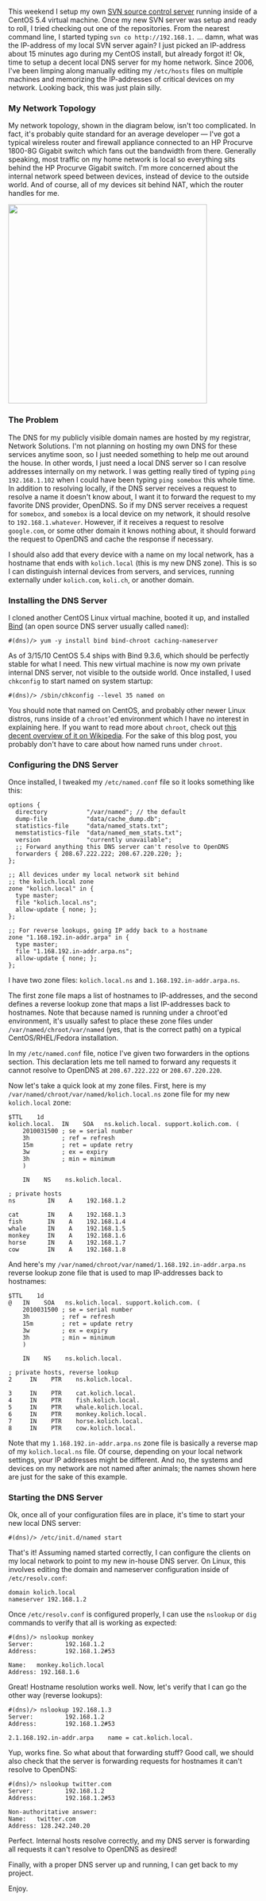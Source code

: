 This weekend I setup my own [SVN source control server](howto-setting-up-your-own-svn-server-using-apache-and-mod-dav-svn) running inside of a CentOS 5.4 virtual machine.  Once my new SVN server was setup and ready to roll, I tried checking out one of the repositories.  From the nearest command line, I started typing `svn co http://192.168.1.` ... damn, what was the IP-address of my local SVN server again?  I just picked an IP-address about 15 minutes ago during my CentOS install, but already forgot it!  Ok, time to setup a decent local DNS server for my home network.  Since 2006, I've been limping along manually editing my `/etc/hosts` files on multiple machines and memorizing the IP-addresses of critical devices on my network.  Looking back, this was just plain silly.

### My Network Topology

My network topology, shown in the diagram below, isn't too complicated. In fact, it's probably quite standard for an average developer &mdash; I've got a typical wireless router and firewall appliance connected to an HP Procurve 1800-8G Gigabit switch which fans out the bandwidth from there. Generally speaking, most traffic on my home network is local so everything sits behind the HP Procurve Gigabit switch. I'm more concerned about the internal network speed between devices, instead of device to the outside world. And of course, all of my devices sit behind NAT, which the router handles for me.

<img src="static/entries/howto-setting-up-your-own-local-dns-server/kolich.com-network-topology.png" width="400">

### The Problem

The DNS for my publicly visible domain names are hosted by my registrar, Network Solutions.  I'm not planning on hosting my own DNS for these services anytime soon, so I just needed something to help me out around the house.  In other words, I just need a local DNS server so I can resolve addresses internally on my network.  I was getting really tired of typing `ping 192.168.1.102` when I could have been typing `ping somebox` this whole time.  In addition to resolving locally, if the DNS server receives a request to resolve a name it doesn't know about, I want it to forward the request to my favorite DNS provider, OpenDNS.  So if my DNS server receives a request for `somebox`, and `somebox` is a local device on my network, it should resolve to `192.168.1.whatever`.  However, if it receives a request to resolve `google.com`, or some other domain it knows nothing about, it should forward the request to OpenDNS and cache the response if necessary.

I should also add that every device with a name on my local network, has a hostname that ends with `kolich.local` (this is my new DNS zone).  This is so I can distinguish internal devices from servers, and services, running externally under `kolich.com`, `koli.ch`, or another domain.

### Installing the DNS Server

I cloned another CentOS Linux virtual machine, booted it up, and installed [Bind](http://www.isc.org/software/bind) (an open source DNS server usually called `named`):

```
#(dns)/> yum -y install bind bind-chroot caching-nameserver
```

As of 3/15/10 CentOS 5.4 ships with Bind 9.3.6, which should be perfectly stable for what I need.  This new virtual machine is now my own private internal DNS server, not visible to the outside world.  Once installed, I used `chkconfig` to start named on system startup:

```
#(dns)/> /sbin/chkconfig --level 35 named on
```

You should note that named on CentOS, and probably other newer Linux distros, runs inside of a `chroot`'ed environment which I have no interest in explaining here.  If you want to read more about `chroot`, check out [this decent overview of it on Wikipedia](http://en.wikipedia.org/wiki/Chroot).  For the sake of this blog post, you probably don't have to care about how named runs under `chroot`.

### Configuring the DNS Server

Once installed, I tweaked my `/etc/named.conf` file so it looks something like this:

```
options {
  directory           "/var/named"; // the default
  dump-file           "data/cache_dump.db";
  statistics-file     "data/named_stats.txt";
  memstatistics-file  "data/named_mem_stats.txt";
  version             "currently unavailable";
  ;; Forward anything this DNS server can't resolve to OpenDNS
  forwarders { 208.67.222.222; 208.67.220.220; };
};

;; All devices under my local network sit behind
;; the kolich.local zone
zone "kolich.local" in {
  type master;
  file "kolich.local.ns";
  allow-update { none; };
};

;; For reverse lookups, going IP addy back to a hostname
zone "1.168.192.in-addr.arpa" in {
  type master;
  file "1.168.192.in-addr.arpa.ns";
  allow-update { none; };
};
```

I have two zone files: `kolich.local.ns` and `1.168.192.in-addr.arpa.ns`.

The first zone file maps a list of hostnames to IP-addresses, and the second defines a reverse lookup zone that maps a list IP-addresses back to hostnames.  Note that because named is running under a chroot'ed environment, it's usually safest to place these zone files under `/var/named/chroot/var/named` (yes, that is the correct path) on a typical CentOS/RHEL/Fedora installation.

In my `/etc/named.conf` file, notice I've given two forwarders in the options section.  This declaration lets me tell named to forward any requests it cannot resolve to OpenDNS at `208.67.222.222` or `208.67.220.220`.

Now let's take a quick look at my zone files.  First, here is my `/var/named/chroot/var/named/kolich.local.ns` zone file for my new `kolich.local` zone:

```
$TTL    1d
kolich.local.  IN    SOA   ns.kolich.local. support.kolich.com. (
    2010031500 ; se = serial number
    3h         ; ref = refresh
    15m        ; ret = update retry
    3w         ; ex = expiry
    3h         ; min = minimum
    )

    IN    NS    ns.kolich.local.

; private hosts
ns         IN    A    192.168.1.2

cat        IN    A    192.168.1.3
fish       IN    A    192.168.1.4
whale      IN    A    192.168.1.5
monkey     IN    A    192.168.1.6
horse      IN    A    192.168.1.7
cow        IN    A    192.168.1.8
```

And here's my `/var/named/chroot/var/named/1.168.192.in-addr.arpa.ns` reverse lookup zone file that is used to map IP-addresses back to hostnames:

```
$TTL    1d
@   IN    SOA   ns.kolich.local. support.kolich.com. (
    2010031500 ; se = serial number
    3h         ; ref = refresh
    15m        ; ret = update retry
    3w         ; ex = expiry
    3h         ; min = minimum
    )

    IN    NS    ns.kolich.local.

; private hosts, reverse lookup
2     IN    PTR    ns.kolich.local.

3     IN    PTR    cat.kolich.local.
4     IN    PTR    fish.kolich.local.
5     IN    PTR    whale.kolich.local.
6     IN    PTR    monkey.kolich.local.
7     IN    PTR    horse.kolich.local.
8     IN    PTR    cow.kolich.local.
```

Note that my `1.168.192.in-addr.arpa.ns` zone file is basically a reverse map of my `kolich.local.ns` file.  Of course, depending on your local network settings, your IP addresses might be different.  And no, the systems and devices on my network are not named after animals; the names shown here are just for the sake of this example.

### Starting the DNS Server

Ok, once all of your configuration files are in place, it's time to start your new local DNS server:

```
#(dns)/> /etc/init.d/named start
```

That's it!  Assuming named started correctly, I can configure the clients on my local network to point to my new in-house DNS server.  On Linux, this involves editing the domain and nameserver configuration inside of `/etc/resolv.conf`:

```
domain kolich.local
nameserver 192.168.1.2
```

Once `/etc/resolv.conf` is configured properly, I can use the `nslookup` or `dig` commands to verify that all is working as expected:

```
#(dns)/> nslookup monkey
Server:         192.168.1.2
Address:        192.168.1.2#53

Name:   monkey.kolich.local
Address: 192.168.1.6
```

Great!  Hostname resolution works well.  Now, let's verify that I can go the other way (reverse lookups):

```
#(dns)/> nslookup 192.168.1.3
Server:         192.168.1.2
Address:        192.168.1.2#53

2.1.168.192.in-addr.arpa    name = cat.kolich.local.
```

Yup, works fine.  So what about that forwarding stuff?  Good call, we should also check that the server is forwarding requests for hostnames it can't resolve to OpenDNS:

```
#(dns)/> nslookup twitter.com
Server:         192.168.1.2
Address:        192.168.1.2#53

Non-authoritative answer:
Name:   twitter.com
Address: 128.242.240.20
```

Perfect.  Internal hosts resolve correctly, and my DNS server is forwarding all requests it can't resolve to OpenDNS as desired!

Finally, with a proper DNS server up and running, I can get back to my project.

Enjoy.